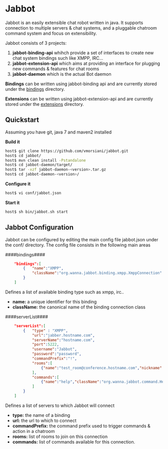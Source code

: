 # Jabbot

Jabbot is an easily extensible chat robot written in java.
It supports connection to multiple servers & chat systems, and a pluggable chatroom command system and focus on extensibility. 

Jabbot consists of 3 projects:

1. **jabbot-binding-api** whihch provide a set of interfaces to create new chat system bindings such like XMPP, IRC...
2. **jabbot-extension-api** which aims at providing an interface for plugging new commands & features for chat rooms
3. **jabbot-daemon** which is the actual Bot daemon

**Bindings** can be written using jabbot-binding api and are currently stored under the
[bindings](https://github.com/vmorsiani/jabbot/tree/master/bindings) directory.

**Extensions** can be written using jabbot-extension-api and are currently stored under the [extensions](https://github.com/vmorsiani/jabbot/tree/master/extensions) directory.

## Quickstart
Assuming you have git, java 7 and maven2 installed

**Build it**
```bash
host$ git clone https://github.com/vmorsiani/jabbot.git
host$ cd jabbot/
host$ mvn clean install -Pstandalone
host$ cd jabbot-daemon/target/
host$ tar -xzf jabbot-daemon-<version>.tar.gz
host$ cd jabbot-daemon-<version>/
```
**Configure it**
```bash
host$ vi conf/jabbot.json
```
**Start it**
```bash
host$ sh bin/jabbot.sh start
```

## Jabbot Configuration
Jabbot can be configured by editing the main config file jabbot.json under the conf/ directory.
The config file consists in the following main areas

####bindings####
```json
    "bindings":[
        {   "name":"XMPP",
            "className":"org.wanna.jabbot.binding.xmpp.XmppConnection"
        }
    ]
```
Defines a list of available binding type such as xmpp, irc..

* **name:** a unique identifier for this binding
* **className:** the canonical name of the binding connection class

####serverList####
```json
    "serverList":[
        {   "type" : "XMPP",
            "url":"jabber.hostname.com",
            "serverName":"hostname.com",
            "port":5222,
            "username":"Jabbot",
            "password":"password",
            "commandPrefix":"!",
            "rooms":[
                {"name":"test_room@conference.hostname.com","nickname":"Jabbot"}
            ],
            "commands":[
                {"name":"help","className":"org.wanna.jabbot.command.HelpCommand"}
            ]
        }
    ]
```

Defines a list of servers to which Jabbot will connect

* **type:** the name of a binding
* **url:** the url to which to connect
* **commandPrefix:** the command prefix used to trigger commands & action in a chatroom
* **rooms:**  list of rooms to join on this connection
* **commands:** list of commands available for this connection.
